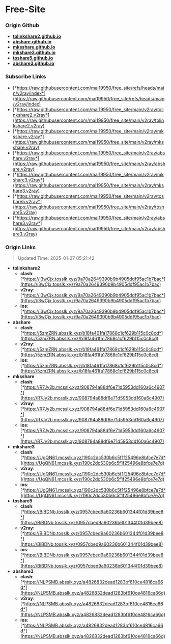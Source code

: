# Free-Site

### Origin Github

- [**tolinkshare2.github.io**](https://github.com/tolinkshare2/tolinkshare2.github.io)
- [**abshare.github.io**](https://github.com/abshare/abshare.github.io)
- [**mksshare.github.io**](https://github.com/mksshare/mksshare.github.io)
- [**mkshare3.github.io**](https://github.com/mkshare3/mkshare3.github.io)
- [**toshare5.github.io**](https://github.com/toshare5/toshare5.github.io)
- [**abshare3.github.io**](https://github.com/abshare3/abshare3.github.io)

### Subscribe Links

- [*https://raw.githubusercontent.com/mai19950/free_site/refs/heads/main/v2ray/index*](https://raw.githubusercontent.com/mai19950/free_site/refs/heads/main/v2ray/index)
- [*https://raw.githubusercontent.com/mai19950/free_site/main/v2ray/tolinkshare2.v2ray*](https://raw.githubusercontent.com/mai19950/free_site/main/v2ray/tolinkshare2.v2ray)
- [*https://raw.githubusercontent.com/mai19950/free_site/main/v2ray/mksshare.v2ray*](https://raw.githubusercontent.com/mai19950/free_site/main/v2ray/mksshare.v2ray)
- [*https://raw.githubusercontent.com/mai19950/free_site/main/v2ray/abshare.v2ray*](https://raw.githubusercontent.com/mai19950/free_site/main/v2ray/abshare.v2ray)
- [*https://raw.githubusercontent.com/mai19950/free_site/main/v2ray/mkshare3.v2ray*](https://raw.githubusercontent.com/mai19950/free_site/main/v2ray/mkshare3.v2ray)
- [*https://raw.githubusercontent.com/mai19950/free_site/main/v2ray/toshare5.v2ray*](https://raw.githubusercontent.com/mai19950/free_site/main/v2ray/toshare5.v2ray)
- [*https://raw.githubusercontent.com/mai19950/free_site/main/v2ray/abshare3.v2ray*](https://raw.githubusercontent.com/mai19950/free_site/main/v2ray/abshare3.v2ray)

### Origin Links

> Updated Time: 2025-01-27 05:21:42

- **tolinkshare2**
  - **clash**: [*https://i3wCjx.tosslk.xyz/9a70a2649390b9b4905ddf95ac1b7bac*](https://i3wCjx.tosslk.xyz/9a70a2649390b9b4905ddf95ac1b7bac)
  - **v2ray**: [*https://i3wCjx.tosslk.xyz/9a70a2649390b9b4905ddf95ac1b7bac*](https://i3wCjx.tosslk.xyz/9a70a2649390b9b4905ddf95ac1b7bac)
  - **ios**: [*https://i3wCjx.tosslk.xyz/9a70a2649390b9b4905ddf95ac1b7bac*](https://i3wCjx.tosslk.xyz/9a70a2649390b9b4905ddf95ac1b7bac)
- **abshare**
  - **clash**: [*https://5zmZRN.absslk.xyz/b18fa461fa17868c1cf629b115c0c8cd*](https://5zmZRN.absslk.xyz/b18fa461fa17868c1cf629b115c0c8cd)
  - **v2ray**: [*https://5zmZRN.absslk.xyz/b18fa461fa17868c1cf629b115c0c8cd*](https://5zmZRN.absslk.xyz/b18fa461fa17868c1cf629b115c0c8cd)
  - **ios**: [*https://5zmZRN.absslk.xyz/b18fa461fa17868c1cf629b115c0c8cd*](https://5zmZRN.absslk.xyz/b18fa461fa17868c1cf629b115c0c8cd)
- **mksshare**
  - **clash**: [*https://R7Jy2b.mcsslk.xyz/908794a88df6e71d5953dd160a6c4907*](https://R7Jy2b.mcsslk.xyz/908794a88df6e71d5953dd160a6c4907)
  - **v2ray**: [*https://R7Jy2b.mcsslk.xyz/908794a88df6e71d5953dd160a6c4907*](https://R7Jy2b.mcsslk.xyz/908794a88df6e71d5953dd160a6c4907)
  - **ios**: [*https://R7Jy2b.mcsslk.xyz/908794a88df6e71d5953dd160a6c4907*](https://R7Jy2b.mcsslk.xyz/908794a88df6e71d5953dd160a6c4907)
- **mkshare3**
  - **clash**: [*https://UgQN61.mcsslk.xyz/190c2dc530b6c5f1f25496e8bfce7e7d*](https://UgQN61.mcsslk.xyz/190c2dc530b6c5f1f25496e8bfce7e7d)
  - **v2ray**: [*https://UgQN61.mcsslk.xyz/190c2dc530b6c5f1f25496e8bfce7e7d*](https://UgQN61.mcsslk.xyz/190c2dc530b6c5f1f25496e8bfce7e7d)
  - **ios**: [*https://UgQN61.mcsslk.xyz/190c2dc530b6c5f1f25496e8bfce7e7d*](https://UgQN61.mcsslk.xyz/190c2dc530b6c5f1f25496e8bfce7e7d)
- **toshare5**
  - **clash**: [*https://BiBDNb.tosslk.xyz/0957cbed9a60236b601344f01d39bee8*](https://BiBDNb.tosslk.xyz/0957cbed9a60236b601344f01d39bee8)
  - **v2ray**: [*https://BiBDNb.tosslk.xyz/0957cbed9a60236b601344f01d39bee8*](https://BiBDNb.tosslk.xyz/0957cbed9a60236b601344f01d39bee8)
  - **ios**: [*https://BiBDNb.tosslk.xyz/0957cbed9a60236b601344f01d39bee8*](https://BiBDNb.tosslk.xyz/0957cbed9a60236b601344f01d39bee8)
- **abshare3**
  - **clash**: [*https://NLPSMB.absslk.xyz/a4826832dead1283bf610ce4816ca66d*](https://NLPSMB.absslk.xyz/a4826832dead1283bf610ce4816ca66d)
  - **v2ray**: [*https://NLPSMB.absslk.xyz/a4826832dead1283bf610ce4816ca66d*](https://NLPSMB.absslk.xyz/a4826832dead1283bf610ce4816ca66d)
  - **ios**: [*https://NLPSMB.absslk.xyz/a4826832dead1283bf610ce4816ca66d*](https://NLPSMB.absslk.xyz/a4826832dead1283bf610ce4816ca66d)
